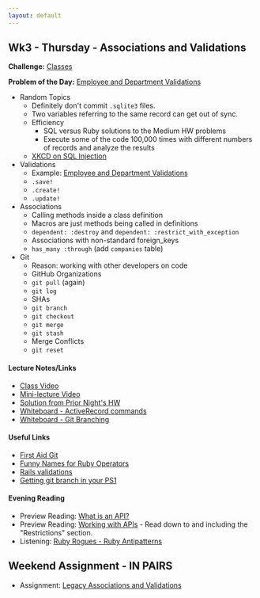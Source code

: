```yaml
---
layout: default
---
```


## Wk3 - Thursday - Associations and Validations

**Challenge:** [Classes](https://github.com/masonfmatthews/rails_assignments/blob/master/challenges/classes_challenge.rb)

**Problem of the Day:** [Employee and Department Validations](https://github.com/masonfmatthews/rails_assignments/blob/master/exercises/employee_and_department_validations)

* Random Topics
  * Definitely don't commit `.sqlite3` files.
  * Two variables referring to the same record can get out of sync.
  * Efficiency
    * SQL versus Ruby solutions to the Medium HW problems
    * Execute some of the code 100,000 times with different numbers of records and analyze the results
  * [XKCD on SQL Injection](https://xkcd.com/327/)
* Validations
  * Example: [Employee and Department Validations](https://github.com/masonfmatthews/rails_assignments/blob/master/unused/exercises/employee_and_department_validations)
  * `.save!`
  * `.create!`
  * `.update!`
* Associations
  * Calling methods inside a class definition
  * Macros are just methods being called in definitions
  * `dependent: :destroy` and `dependent: :restrict_with_exception`
  * Associations with non-standard foreign_keys
  * `has_many :through` (add `companies` table)
* Git
  * Reason: working with other developers on code
  * GitHub Organizations
  * `git pull` (again)
  * `git log`
  * SHAs
  * `git branch`
  * `git checkout`
  * `git merge`
  * `git stash`
  * Merge Conflicts
  * `git reset`

#### Lecture Notes/Links

* [Class Video]()
* [Mini-lecture Video](https://youtu.be/Quj22tUBna8)
* [Solution from Prior Night's HW](https://github.com/tiyd-rails-2016-01/database_solution)
* [Whiteboard - ActiveRecord commands](http://tiyd-rails.s3.amazonaws.com/pictures/uploaded_files/000/000/033/original/active_record.jpg?1442541734)
* [Whiteboard - Git Branching](http://tiyd-rails.s3.amazonaws.com/pictures/uploaded_files/000/000/034/original/git_branch.jpg?1442541750)

#### Useful Links

* [First Aid Git](http://ricardofilipe.com/projects/firstaidgit/#/)
* [Funny Names for Ruby Operators](http://ruby-operators.herokuapp.com/)
* [Rails validations](http://apidock.com/rails/ActiveModel/Validations/ClassMethods/validates)
* [Getting git branch in your PS1](https://github.com/jimeh/git-aware-prompt)

#### Evening Reading

* Preview Reading: [What is an API?](http://skillcrush.com/2012/07/04/api-2/)
* Preview Reading: [Working with APIs](http://www.theodinproject.com/ruby-on-rails/working-with-external-apis?ref=lnav) - Read down to and including the "Restrictions" section.
* Listening: [Ruby Rogues - Ruby Antipatterns](https://devchat.tv/ruby-rogues/032-rr-ruby-antipatterns)

## Weekend Assignment - IN PAIRS

* Assignment: [Legacy Associations and Validations](https://github.com/tiyd-rails-2016-01/legacy_associations_and_validations)
<!-- * Feedback: [Legacy Associations and Validations Feedback](feedback) -->
